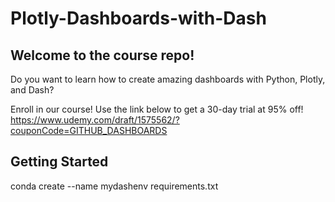 # Plotly-Dashboards-with-Dash
## Welcome to the course repo!
Do you want to learn how to create amazing dashboards with Python, Plotly, and
Dash?

Enroll in our course! Use the link below to get a 30-day trial at 95% off!
https://www.udemy.com/draft/1575562/?couponCode=GITHUB_DASHBOARDS

## Getting Started
conda create --name mydashenv requirements.txt
